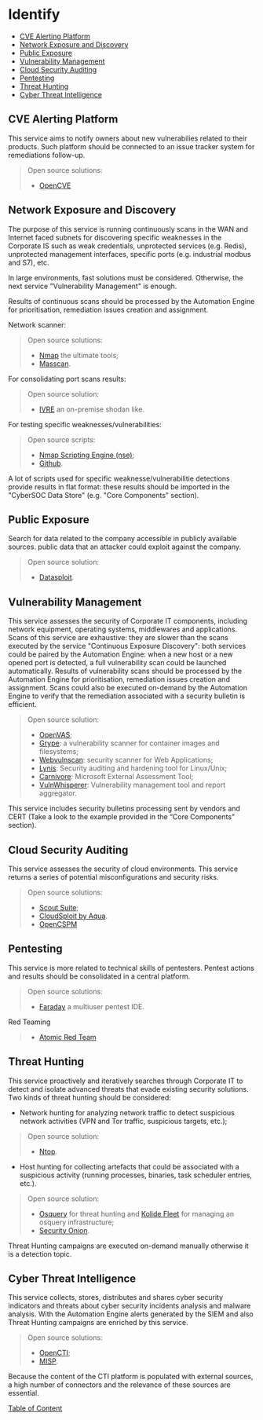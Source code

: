 # Identify
* [CVE Alerting Platform](#cve-alerting-platform)
* [Network Exposure and Discovery](#network-exposure-and-discovery)
* [Public Exposure](#public-exposure)
* [Vulnerability Management](#vulnerability-management)
* [Cloud Security Auditing](#cloud-security-auditing)
* [Pentesting](#pentesting)
* [Threat Hunting](#threat-hunting)
* [Cyber Threat Intelligence](#cyber-threat-intelligence)

## CVE Alerting Platform
This service aims to notify owners about new vulnerabilies related to their products. Such platform should be connected to an issue tracker system for remediations follow-up.

> Open source solutions:
> - [OpenCVE](https://www.opencve.io/)

## Network Exposure and Discovery
The purpose of this service is running continuously scans in the WAN and Internet faced subnets for discovering specific weaknesses in the Corporate IS such as weak credentials, unprotected services (e.g. Redis), unprotected management interfaces, specific ports (e.g. industrial modbus and S7), etc.

In large environments, fast solutions must be considered. Otherwise, the next service "Vulnerability Management" is enough.

Results of continuous scans should be processed by the Automation Engine for prioritisation, remediation issues creation and assignment.

Network scanner:
> Open source solutions: 
> - [Nmap](https://nmap.org/) the ultimate tools;
> - [Masscan](https://github.com/robertdavidgraham/masscan).

For consolidating port scans results:
> Open source solution:
> - [IVRE](https://github.com/cea-sec/ivre) an on-premise shodan like.

For testing specific weaknesses/vulnerabilities:
> Open source scripts: 
> - [Nmap Scripting Engine (nse)](https://nmap.org/book/nse.html);
> - [Github](https://github.com/).

A lot of scripts used for specific weaknesse/vulnerabilitie detections provide results in flat format: these results should be imported in the "CyberSOC Data Store" (e.g. "Core Components" section).

## Public Exposure
Search for data related to the company accessible in publicly available sources. public data that an attacker could exploit against the company.
> Open source solution:
> - [Datasploit](https://github.com/DataSploit/datasploit/).

## Vulnerability Management
This service assesses the security of Corporate IT components, including network equipment, operating systems, middlewares and applications.
Scans of this service are exhaustive: they are slower than the scans executed by the service "Continuous Exposure Discovery": both services could be paired by the Automation Engine: when a new host or a new opened port is detected, a full vulnerability scan could be launched automatically.
Results of vulnerability scans should be processed by the Automation Engine for prioritisation, remediation issues creation and assignment.
Scans could also be executed on-demand by the Automation Engine to verify that the remediation associated with a security bulletin is efficient. 

> Open source solution: 
> - [OpenVAS](https://www.openvas.org/);
> - [Grype](https://github.com/anchore/grype): a vulnerability scanner for container images and filesystems;
> - [Webvulnscan](https://github.com/hhucn/webvulnscan): security scanner for Web Applications;
> - [Lynis](https://cisofy.com/lynis/): Security auditing and hardening tool for Linux/Unix;
> - [Carnivore](https://github.com/nccgroup/Carnivore): Microsoft External Assessment Tool;
> - [VulnWhisperer](https://github.com/HASecuritySolutions/VulnWhisperer): Vulnerability management tool and report aggregator.

This service includes security bulletins processing sent by vendors and CERT (Take a look to the example provided in the “Core Components” section).

## Cloud Security Auditing
This service assesses the security of cloud environments. This service returns a series of potential misconfigurations and security risks.

> Open source solutions: 
> - [Scout Suite](https://github.com/nccgroup/ScoutSuite);
> - [CloudSploit by Aqua](https://github.com/aquasecurity/cloudsploit).
> - [OpenCSPM](https://github.com/OpenCSPM/opencspm)

## Pentesting
This service is more related to technical skills of pentesters.
Pentest actions and results should be consolidated in a central platform.
> Open source solutions: 
> - [Faraday](https://github.com/infobyte/faraday) a multiuser pentest IDE.

Red Teaming
> - [Atomic Red Team](https://github.com/redcanaryco/atomic-red-team)

## Threat Hunting
This service proactively and iteratively searches through Corporate IT to detect and isolate advanced threats that evade existing security solutions.
Two kinds of threat hunting should be considered:
- Network hunting for analyzing network traffic to detect suspicious network activities (VPN and Tor traffic, suspicious targets, etc.);
> Open source solution: 
> - [Ntop](https://www.ntop.org/).

- Host hunting for collecting artefacts that could be associated with a suspicious activity (running processes, binaries, task scheduler entries, etc.).
> Open source solution:
> - [Osquery](https://osquery.io/) for threat hunting and [Kolide Fleet](https://github.com/kolide/fleet) for managing an osquery infrastructure;
> - [Security Onion](https://securityonionsolutions.com/software).

Threat Hunting campaigns are executed on-demand manually otherwise it is a detection topic.

## Cyber Threat Intelligence
This service collects, stores, distributes and shares cyber security indicators and threats about cyber security incidents analysis and malware analysis.
With the Automation Engine alerts generated by the SIEM and also Threat Hunting campaigns are enriched by this service.

> Open source solutions:
> - [OpenCTI](https://github.com/OpenCTI-Platform/opencti);
> - [MISP](https://www.misp-project.org/).

Because the content of the CTI platform is populated with external sources, a high number of connectors and the relevance of these sources are essential.

[Table of Content](https://github.com/skhemissa/Open-Source-CyberSOC#table-of-content)
